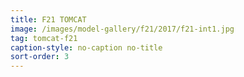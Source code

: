 ```yaml
---
title: F21 TOMCAT
image: /images/model-gallery/f21/2017/f21-int1.jpg
tag: tomcat-f21
caption-style: no-caption no-title
sort-order: 3
---
```

